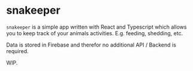 # snakeeper

`snakeeper` is a simple app written with React and Typescript which allows you to keep track of your animals activities.
E.g. feeding, shedding, etc.

Data is stored in Firebase and therefor no additional API / Backend is required.

WIP.
